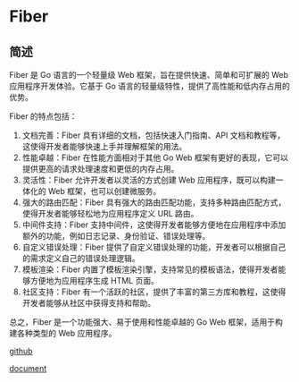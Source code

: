 # Fiber

## 简述

Fiber 是 Go 语言的一个轻量级 Web 框架，旨在提供快速、简单和可扩展的 Web 应用程序开发体验。它基于 Go 语言的轻量级特性，提供了高性能和低内存占用的优势。

Fiber 的特点包括：

1. 文档完善：Fiber 具有详细的文档，包括快速入门指南、API 文档和教程等，这使得开发者能够快速上手并理解框架的用法。
2. 性能卓越：Fiber 在性能方面相对于其他 Go Web 框架有更好的表现，它可以提供更高的请求处理速度和更低的内存占用。
3. 灵活性：Fiber 允许开发者以灵活的方式创建 Web 应用程序，既可以构建一体化的 Web 框架，也可以创建微服务。
4. 强大的路由匹配：Fiber 具有强大的路由匹配功能，支持多种路由匹配方式，使得开发者能够轻松地为应用程序定义 URL 路由。
5. 中间件支持：Fiber 支持中间件，这使得开发者能够方便地在应用程序中添加额外的功能，例如日志记录、身份验证、错误处理等。
6. 自定义错误处理：Fiber 提供了自定义错误处理的功能，开发者可以根据自己的需求定义自己的错误处理逻辑。
7. 模板渲染：Fiber 内置了模板渲染引擎，支持常见的模板语法，使得开发者能够方便地为应用程序生成 HTML 页面。
8. 社区支持：Fiber 有一个活跃的社区，提供了丰富的第三方库和教程，这使得开发者能够从社区中获得支持和帮助。

总之，Fiber 是一个功能强大、易于使用和性能卓越的 Go Web 框架，适用于构建各种类型的 Web 应用程序。

[github](https://github.com/gofiber/fiber)

[document](https://docs.gofiber.io/)
